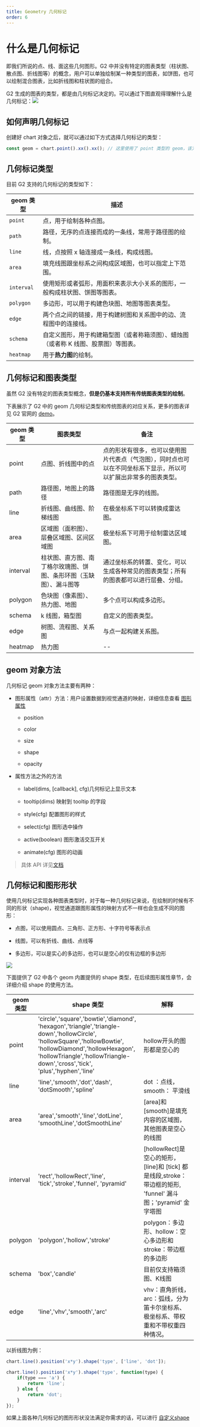 ```yaml
---
title: Geometry 几何标记
order: 6
---
```


# 什么是几何标记

即我们所说的点、线、面这些几何图形。G2 中并没有特定的图表类型（柱状图、散点图、折线图等）的概念，用户可以单独绘制某一种类型的图表，如饼图，也可以绘制混合图表，比如折线图和柱状图的组合。

G2 生成的图表的类型，都是由几何标记决定的。可以通过下图直观得理解什么是几何标记：![](https://gw.alipayobjects.com/zos/rmsportal/ffXoDNzwnXNHoaxtjbfY.png#align=left&display=inline&height=300&originHeight=300&originWidth=1332&status=done&width=1332)

## 如何声明几何标记

创建好 chart 对象之后，就可以通过如下方式选择几何标记的类型：

```javascript
const geom = chart.point().xx().xx(); // 这里使用了 point 类型的 geom，该方法会返回 geom 对象
```

## 几何标记类型

目前 G2 支持的几何标记的类型如下：

| geom 类型 | 描述 |
| --- | --- |
| `point` | 点，用于绘制各种点图。 |
| `path` | 路径，无序的点连接而成的一条线，常用于路径图的绘制。 |
| `line` | 线，点按照 x 轴连接成一条线，构成线图。 |
| `area` | 填充线图跟坐标系之间构成区域图，也可以指定上下范围。 |
| `interval` | 使用矩形或者弧形，用面积来表示大小关系的图形，一般构成柱状图、饼图等图表。 |
| `polygon` | 多边形，可以用于构建色块图、地图等图表类型。 |
| `edge` | 两个点之间的链接，用于构建树图和关系图中的边、流程图中的连接线。 |
| `schema` | 自定义图形，用于构建箱型图（或者称箱须图）、蜡烛图（或者称 K 线图、股票图）等图表。 |
| `heatmap` | 用于**热力图**的绘制。 |


## 几何标记和图表类型

虽然 G2 没有特定的图表类型概念，**但是仍基本支持所有传统图表类型的绘制**。

下表展示了 G2 中的 geom 几何标记类型和传统图表的对应关系，更多的图表详见 G2 官网的 [demo](https://antv.alipay.com/zh-cn/g2/3.x/demo/index.html)。

| geom 类型 | 图表类型 | 备注 |
| --- | --- | --- |
| point | 点图、折线图中的点 | 点的形状有很多，也可以使用图片代表点（气泡图），同时点也可以在不同坐标系下显示，所以可以扩展出非常多的图表类型。 |
| path | 路径图，地图上的路径 | 路径图是无序的线图。 |
| line | 折线图、曲线图、阶梯线图 | 在极坐标系下可以转换成雷达图。 |
| area | 区域图（面积图）、层叠区域图、区间区域图 | 极坐标系下可用于绘制雷达区域图。 |
| interval | 柱状图、直方图、南丁格尔玫瑰图、饼图、条形环图（玉缺图）、漏斗图等 | 通过坐标系的转置、变化，可以生成各种常见的图表类型；所有的图表都可以进行层叠、分组。 |
| polygon | 色块图（像素图）、热力图、地图 | 多个点可以构成多边形。 |
| schema | k 线图，箱型图 | 自定义的图表类型。 |
| edge | 树图、流程图、关系图 | 与点一起构建关系图。 |
| heatmap | 热力图 | -- |


## geom 对象方法

几何标记 geom 对象方法主要有两种：

- 图形属性（attr）方法：用户设置数据到视觉通道的映射，详细信息查看 [图形属性](/zh/docs/manual/tutorial/attribute)


  - position

  - color

  - size

  - shape

  - opacity


- 属性方法之外的方法


  - label(dims, [callback], cfg)几何标记上显示文本

  - tooltip(dims) 映射到 tooltip 的字段

  - style(cfg) 配置图形的样式

  - select(cfg) 图形选中操作

  - active(boolean) 图形激活交互开关

  - animate(cfg) 图形的动画


> 具体 API 详见[文档](/zh/docs/manual/api/geometry)


## 几何标记和图形形状

使用几何标记实现各种图表类型时，对于每一种几何标记来说，在绘制的时候有不同的形状（shape)，视觉通道跟图形属性的映射方式不一样也会生成不同的图形：

- 点图，可以使用圆点、三角形、正方形、十字符号等表示点

- 线图，可以有折线、曲线、点线等

- 多边形，可以是实心的多边形，也可以是空心的仅有边框的多边形


![](https://zos.alipayobjects.com/rmsportal/WvfnQeKUnHGVSRg.png#align=left&display=inline&height=205&originHeight=205&originWidth=534&status=done&width=534)

下面提供了 G2 中各个 geom 内置提供的 shape 类型，在后续图形属性章节，会详细介绍 shape 的使用方法。

| geom 类型 | shape 类型 | 解释 |
| --- | --- | --- |
| point | 'circle','square','bowtie','diamond',<br />'hexagon','triangle','triangle-down','hollowCircle',<br />'hollowSquare','hollowBowtie',<br />'hollowDiamond','hollowHexagon',<br />'hollowTriangle','hollowTriangle-down','cross','tick',<br />'plus','hyphen','line' | hollow开头的图形都是空心的 |
| line | 'line','smooth','dot','dash',<br />'dotSmooth','spline' | dot ：点线，smooth： 平滑线 |
| area | 'area','smooth','line','dotLine',<br />'smoothLine','dotSmoothLine' | [area]和[smooth]是填充内容的区域图，其他图表是空心的线图 |
| interval | 'rect','hollowRect','line',<br />'tick','stroke','funnel', 'pyramid' | [hollowRect]是空心的矩形， [line]和 [tick] 都是线段,stroke：带边框的矩形, 'funnel' 漏斗图；'pyramid' 金字塔图 |
| polygon | 'polygon','hollow','stroke' | polygon：多边形、hollow：空心多边形和 stroke：带边框的多边形 |
| schema | 'box','candle' | 目前仅支持箱须图、K线图 |
| edge | 'line','vhv','smooth','arc' | vhv：直角折线，arc：弧线，分为笛卡尔坐标系、极坐标系、带权重和不带权重四种情况。 |

以折线图为例：
```javascript
chart.line().position('x*y').shape('type', ['line', 'dot']);

chart.line().position('x*y').shape('type', function(type) {
	if(type === 'a') {
    	return 'line';
    } else {
    	return 'dot';
    }
});
```

如果上面各种几何标记的图形形状没法满足你需求的话，可以进行 [自定义shape](/zh/docs/manual/tutorial/shape)

